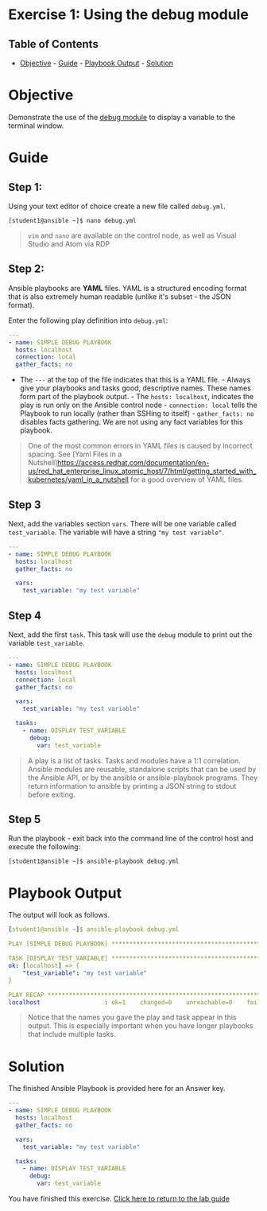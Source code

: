 # Exercise 1: Using the debug module

## Table of Contents

- [Objective](#objective)  - [Guide](#guide)  - [Playbook
Output](#playbook-output)  - [Solution](#solution)

# Objective

Demonstrate the use of the [debug
module](https://docs.ansible.com/ansible/latest/modules/debug_module.html)
to display a variable to the terminal window.

# Guide

## Step 1:

Using your text editor of choice create a new file called `debug.yml`.

```
[student1@ansible ~]$ nano debug.yml
```

>`vim` and `nano` are available on the control node, as well as Visual Studio and Atom via RDP

## Step 2:

Ansible playbooks are **YAML** files. YAML is a structured encoding format
that is also extremely human readable (unlike it's subset - the JSON
format).

Enter the following play definition into `debug.yml`:

``` yaml
---
- name: SIMPLE DEBUG PLAYBOOK
  hosts: localhost
  connection: local
  gather_facts: no
```

- The `---` at the top of the file indicates that this is a YAML file.  -
Always give your playbooks and tasks good, descriptive names. These names
form part of the playbook output.  - The `hosts: localhost`, indicates the
play is run only on the Ansible control node - `connection: local` tells the
Playbook to run locally (rather than SSHing to itself)  - `gather_facts: no`
disables facts gathering.  We are not using any fact variables for this
playbook.

> One of the most common errors in YAML files is caused by incorrect spacing. See [Yaml Files in a Nutshell]https://access.redhat.com/documentation/en-us/red_hat_enterprise_linux_atomic_host/7/html/getting_started_with_kubernetes/yaml_in_a_nutshell for a good overview of YAML files.

## Step 3

Next, add the variables section `vars`. There will be one variable called
`test_variable`.  The variable will have a string `"my test variable"`.

```yaml
---
- name: SIMPLE DEBUG PLAYBOOK
  hosts: localhost
  gather_facts: no

  vars:
    test_variable: "my test variable"
```

## Step 4

Next, add the first `task`. This task will use the `debug` module to print
out the variable `test_variable`.

``` yaml
---
- name: SIMPLE DEBUG PLAYBOOK
  hosts: localhost
  connection: local
  gather_facts: no

  vars:
    test_variable: "my test variable"

  tasks:
    - name: DISPLAY TEST_VARIABLE
      debug:
        var: test_variable
```

>A play is a list of tasks. Tasks and modules have a 1:1 correlation.  Ansible modules are reusable, standalone scripts that can be used by the Ansible API, or by the ansible or ansible-playbook programs. They return information to ansible by printing a JSON string to stdout before exiting.

## Step 5

Run the playbook - exit back into the command line of the control host and
execute the following:

```
[student1@ansible ~]$ ansible-playbook debug.yml
```
# Playbook Output

The output will look as follows.

```yaml
[student1@ansible ~]$ ansible-playbook debug.yml

PLAY [SIMPLE DEBUG PLAYBOOK] *******************************************************************************

TASK [DISPLAY TEST_VARIABLE] *******************************************************************************
ok: [localhost] => {
    "test_variable": "my test variable"
}

PLAY RECAP *************************************************************************************************
localhost                  : ok=1    changed=0    unreachable=0    failed=0
```
> Notice that the names you gave the play and task appear in this output. This is especially important when you have longer playbooks that include multiple tasks.

# Solution
The finished Ansible Playbook is provided here for an Answer key.

```yaml
---
- name: SIMPLE DEBUG PLAYBOOK
  hosts: localhost
  gather_facts: no

  vars:
    test_variable: "my test variable"

  tasks:
    - name: DISPLAY TEST_VARIABLE
      debug:
        var: test_variable
```

You have finished this exercise.  [Click here to return to the lab
guide](../README.md)
